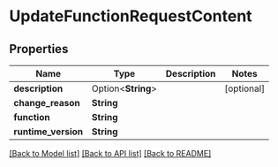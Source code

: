 # UpdateFunctionRequestContent

## Properties

Name | Type | Description | Notes
------------ | ------------- | ------------- | -------------
**description** | Option<**String**> |  | [optional]
**change_reason** | **String** |  | 
**function** | **String** |  | 
**runtime_version** | **String** |  | 

[[Back to Model list]](../README.md#documentation-for-models) [[Back to API list]](../README.md#documentation-for-api-endpoints) [[Back to README]](../README.md)


